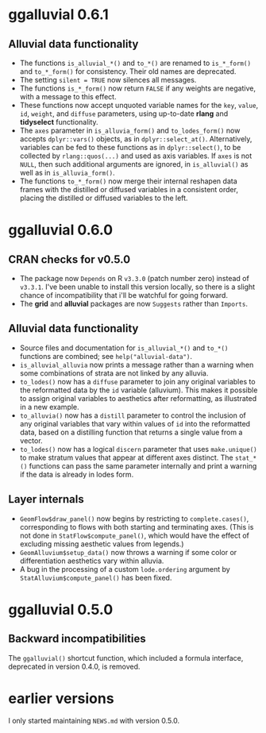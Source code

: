 # ggalluvial 0.6.1

## Alluvial data functionality

- The functions `is_alluvial_*()` and `to_*()` are renamed to `is_*_form()` and `to_*_form()` for consistency. Their old names are deprecated.
- The setting `silent = TRUE` now silences all messages.
- The functions `is_*_form()` now return `FALSE` if any weights are negative, with a message to this effect.
- These functions now accept unquoted variable names for the `key`, `value`, `id`, `weight`, and `diffuse` parameters, using up-to-date **rlang** and **tidyselect** functionality.
- The `axes` parameter in `is_alluvia_form()` and `to_lodes_form()` now accepts `dplyr::vars()` objects, as in `dplyr::select_at()`. Alternatively, variables can be fed to these functions as in `dplyr::select()`, to be collected by `rlang::quos(...)` and used as axis variables. If `axes` is not `NULL`, then such additional arguments are ignored, in `is_alluvial()` as well as in `is_alluvia_form()`.
- The functions `to_*_form()` now merge their internal reshapen data frames with the distilled or diffused variables in a consistent order, placing the distilled or diffused variables to the left.

# ggalluvial 0.6.0

## CRAN checks for v0.5.0

- The package now `Depends` on R `v3.3.0` (patch number zero) instead of `v3.3.1`. I've been unable to install this version locally, so there is a slight chance of incompatibility that i'll be watchful for going forward.
- The **grid** and **alluvial** packages are now `Suggests` rather than `Imports`.

## Alluvial data functionality

- Source files and documentation for `is_alluvial_*()` and `to_*()` functions are combined; see `help("alluvial-data")`.
- `is_alluvial_alluvia` now prints a message rather than a warning when some combinations of strata are not linked by any alluvia.
- `to_lodes()` now has a `diffuse` parameter to join any original variables to the reformatted data by the `id` variable (alluvium). This makes it possible to assign original variables to aesthetics after reformatting, as illustrated in a new example.
- `to_alluvia()` now has a `distill` parameter to control the inclusion of any original variables that vary within values of `id` into the reformatted data, based on a distilling function that returns a single value from a vector.
- `to_lodes()` now has a logical `discern` parameter that uses `make.unique()` to make stratum values that appear at different axes distinct. The `stat_*()` functions can pass the same parameter internally and print a warning if the data is already in lodes form.

## Layer internals

- `GeomFlow$draw_panel()` now begins by restricting to `complete.cases()`, corresponding to flows with both starting and terminating axes. (This is not done in `StatFlow$compute_panel()`, which would have the effect of excluding missing aesthetic values from legends.)
- `GeomAlluvium$setup_data()` now throws a warning if some color or differentiation aesthetics vary within alluvia.
- A bug in the processing of a custom `lode.ordering` argument by `StatAlluvium$compute_panel()` has been fixed.

# ggalluvial 0.5.0

## Backward incompatibilities

The `ggalluvial()` shortcut function, which included a formula interface, deprecated in version 0.4.0, is removed.

# earlier versions

I only started maintaining `NEWS.md` with version 0.5.0.
